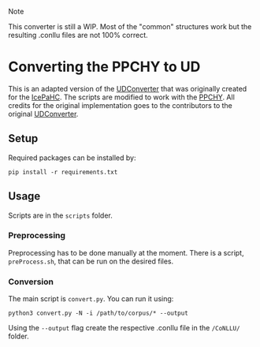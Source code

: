 > [!NOTE]
> This converter is still a WIP. Most of the "common" structures work but the resulting .conllu files are not 100% correct.

# Converting the PPCHY to UD
This is an adapted version of the [UDConverter](https://github.com/thorunna/UDConverter) that was originally created for the [IcePaHC](https://linguist.is/wiki/index.php?title=Icelandic_Parsed_Historical_Corpus_(IcePaHC)).
The scripts are modified to work with the [PPCHY](https://github.com/beatrice57/penn-parsed-corpus-of-historical-yiddish). All credits for the original implementation goes to the contributors to the original [UDConverter](https://github.com/thorunna/UDConverter). 

## Setup
Required packages can be installed by: 
```
pip install -r requirements.txt
```
## Usage

Scripts are in the `scripts` folder.

### Preprocessing
Preprocessing has to be done manually at the moment. There is a script, `preProcess.sh`, that can be run on the desired files. 

### Conversion
The main script is `convert.py`. You can run it using: 
```
python3 convert.py -N -i /path/to/corpus/* --output
```

Using the `--output` flag create the respective .conllu file in the `/CoNLLU/` folder.

